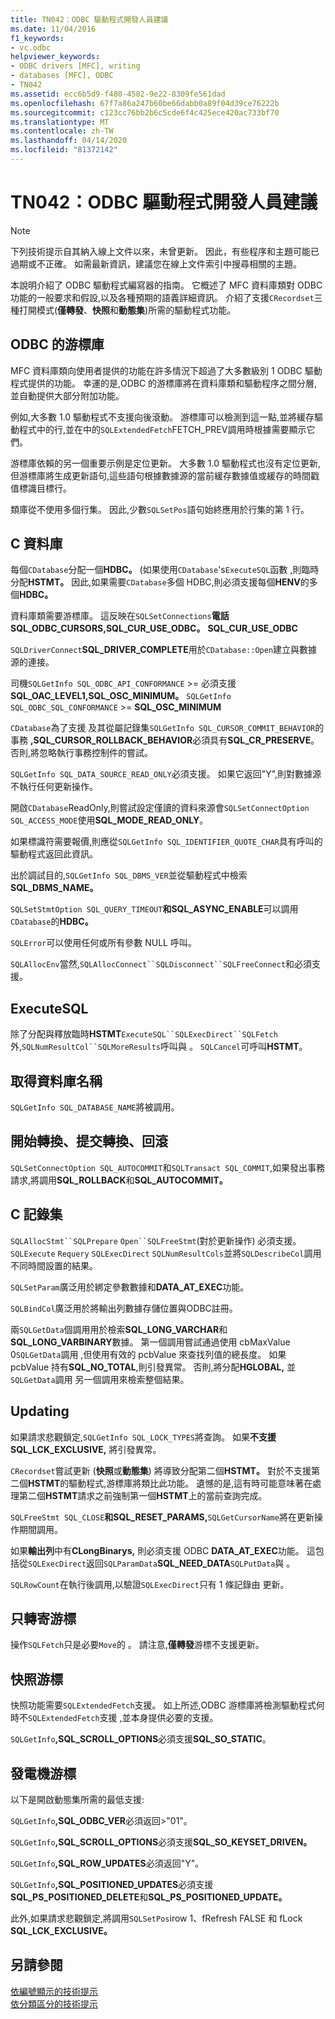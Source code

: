 ```yaml
---
title: TN042：ODBC 驅動程式開發人員建議
ms.date: 11/04/2016
f1_keywords:
- vc.odbc
helpviewer_keywords:
- ODBC drivers [MFC], writing
- databases [MFC], ODBC
- TN042
ms.assetid: ecc6b5d9-f480-4582-9e22-8309fe561dad
ms.openlocfilehash: 67f7a86a247b60be66dabb0a89f04d39ce76222b
ms.sourcegitcommit: c123cc76bb2b6c5cde6f4c425ece420ac733bf70
ms.translationtype: MT
ms.contentlocale: zh-TW
ms.lasthandoff: 04/14/2020
ms.locfileid: "81372142"
---
```

# <a name="tn042-odbc-driver-developer-recommendations"></a>TN042：ODBC 驅動程式開發人員建議

> [!NOTE]
> 下列技術提示自其納入線上文件以來，未曾更新。 因此，有些程序和主題可能已過期或不正確。 如需最新資訊，建議您在線上文件索引中搜尋相關的主題。

本說明介紹了 ODBC 驅動程式編寫器的指南。 它概述了 MFC 資料庫類對 ODBC 功能的一般要求和假設,以及各種預期的語義詳細資訊。 介紹了支援`CRecordset`三種打開模式(**僅轉發**、**快照**和**動態集**)所需的驅動程式功能。

## <a name="odbcs-cursor-library"></a>ODBC 的游標庫

MFC 資料庫類向使用者提供的功能在許多情況下超過了大多數級別 1 ODBC 驅動程式提供的功能。 幸運的是,ODBC 的游標庫將在資料庫類和驅動程序之間分層,並自動提供大部分附加功能。

例如,大多數 1.0 驅動程式不支援向後滾動。 游標庫可以檢測到這一點,並將緩存驅動程式中的行,並在中的`SQLExtendedFetch`FETCH_PREV調用時根據需要顯示它們。

游標庫依賴的另一個重要示例是定位更新。 大多數 1.0 驅動程式也沒有定位更新,但游標庫將生成更新語句,這些語句根據數據源的當前緩存數據值或緩存的時間戳值標識目標行。

類庫從不使用多個行集。 因此,少數`SQLSetPos`語句始終應用於行集的第 1 行。

## <a name="cdatabases"></a>C 資料庫

每個`CDatabase`分配一個**HDBC。** (如果使用`CDatabase`'s`ExecuteSQL`函數 ,則臨時分配**HSTMT。** 因此,如果需要`CDatabase`多個 HDBC,則必須支援每個**HENV**的多個**HDBC。**

資料庫類需要游標庫。 這反映在`SQLSetConnections`**電話SQL_ODBC_CURSORS,SQL_CUR_USE_ODBC。** **SQL_CUR_USE_ODBC**

`SQLDriverConnect`**SQL_DRIVER_COMPLETE**用於`CDatabase::Open`建立與數據源的連接。

司機`SQLGetInfo SQL_ODBC_API_CONFORMANCE` >= 必須支援**SQL_OAC_LEVEL1,SQL_OSC_MINIMUM。** `SQLGetInfo SQL_ODBC_SQL_CONFORMANCE`  >=  **SQL_OSC_MINIMUM**

`CDatabase`為了支援 及其從屬記錄集`SQLGetInfo SQL_CURSOR_COMMIT_BEHAVIOR`的 事務 **,SQL_CURSOR_ROLLBACK_BEHAVIOR**必須具有**SQL_CR_PRESERVE**。 否則,將忽略執行事務控制件的嘗試。

`SQLGetInfo SQL_DATA_SOURCE_READ_ONLY`必須支援。 如果它返回"Y",則對數據源不執行任何更新操作。

開啟`CDatabase`ReadOnly,則嘗試設定僅讀的資料來源會`SQLSetConnectOption SQL_ACCESS_MODE`使用**SQL_MODE_READ_ONLY**。

如果標識符需要報價,則應從`SQLGetInfo SQL_IDENTIFIER_QUOTE_CHAR`具有呼叫的驅動程式返回此資訊。

出於調試目的,`SQLGetInfo SQL_DBMS_VER`並從驅動程式中檢索**SQL_DBMS_NAME。**

`SQLSetStmtOption SQL_QUERY_TIMEOUT`**和SQL_ASYNC_ENABLE**可以調用`CDatabase`的**HDBC。**

`SQLError`可以使用任何或所有參數 NULL 呼叫。

`SQLAllocEnv`當然,`SQLAllocConnect``SQLDisconnect``SQLFreeConnect`和必須支援。

## <a name="executesql"></a>ExecuteSQL

除了分配與釋放臨時**HSTMT**`ExecuteSQL``SQLExecDirect``SQLFetch`外,`SQLNumResultCol``SQLMoreResults`呼叫與 。 `SQLCancel`可呼叫**HSTMT**。

## <a name="getdatabasename"></a>取得資料庫名稱

`SQLGetInfo SQL_DATABASE_NAME`將被調用。

## <a name="begintrans-committrans-rollback"></a>開始轉換、提交轉換、回滾

`SQLSetConnectOption SQL_AUTOCOMMIT`和`SQLTransact SQL_COMMIT`,如果發出事務請求,將調用**SQL_ROLLBACK**和**SQL_AUTOCOMMIT。**

## <a name="crecordsets"></a>C 記錄集

`SQLAllocStmt``SQLPrepare` `Open``SQLFreeStmt`(對於更新操作) 必須支援。 `SQLExecute` `Requery` `SQLExecDirect` `SQLNumResultCols`並將`SQLDescribeCol`調用不同時間設置的結果。

`SQLSetParam`廣泛用於綁定參數數據和**DATA_AT_EXEC**功能。

`SQLBindCol`廣泛用於將輸出列數據存儲位置與ODBC註冊。

兩`SQLGetData`個調用用於檢索**SQL_LONG_VARCHAR**和**SQL_LONG_VARBINARY**數據。 第一個調用嘗試通過使用 cbMaxValue 0`SQLGetData`調用 ,但使用有效的 pcbValue 來查找列值的總長度。 如果 pcbValue 持有**SQL_NO_TOTAL**,則引發異常。 否則,將分配**HGLOBAL,** 並`SQLGetData`調用 另一個調用來檢索整個結果。

## <a name="updating"></a>Updating

如果請求悲觀鎖定,`SQLGetInfo SQL_LOCK_TYPES`將查詢。 如果**不支援SQL_LCK_EXCLUSIVE,** 將引發異常。

`CRecordset`嘗試更新 (**快照**或**動態集**) 將導致分配第二個**HSTMT。** 對於不支援第二個**HSTMT**的驅動程式,游標庫將類比此功能。 遺憾的是,這有時可能意味著在處理第二個**HSTMT**請求之前強制第一個**HSTMT**上的當前查詢完成。

`SQLFreeStmt SQL_CLOSE`**和SQL_RESET_PARAMS,**`SQLGetCursorName`將在更新操作期間調用。

如果**輸出列**中有**CLongBinarys,** 則必須支援 ODBC **DATA_AT_EXEC**功能。 這包括從`SQLExecDirect`返回`SQLParamData`**SQL_NEED_DATA**`SQLPutData`與 。

`SQLRowCount`在執行後調用,以驗證`SQLExecDirect`只有 1 條記錄由 更新。

## <a name="forwardonly-cursors"></a>只轉寄游標

操作`SQLFetch`只是必要`Move`的 。 請注意,**僅轉發**游標不支援更新。

## <a name="snapshot-cursors"></a>快照游標

快照功能需要`SQLExtendedFetch`支援。 如上所述,ODBC 游標庫將檢測驅動程式何時不`SQLExtendedFetch`支援 ,並本身提供必要的支援。

`SQLGetInfo`**,SQL_SCROLL_OPTIONS**必須支援**SQL_SO_STATIC**。

## <a name="dynaset-cursors"></a>發電機游標

以下是開啟動態集所需的最低支援:

`SQLGetInfo`**,SQL_ODBC_VER**必須返回>"01"。

`SQLGetInfo`**,SQL_SCROLL_OPTIONS**必須支援**SQL_SO_KEYSET_DRIVEN。**

`SQLGetInfo`**,SQL_ROW_UPDATES**必須返回"Y"。

`SQLGetInfo`**,SQL_POSITIONED_UPDATES**必須支援**SQL_PS_POSITIONED_DELETE**和**SQL_PS_POSITIONED_UPDATE。**

此外,如果請求悲觀鎖定,將調用`SQLSetPos`irow 1、fRefresh FALSE 和 fLock **SQL_LCK_EXCLUSIVE。**

## <a name="see-also"></a>另請參閱

[依編號顯示的技術提示](../mfc/technical-notes-by-number.md)<br/>
[依分類區分的技術提示](../mfc/technical-notes-by-category.md)
